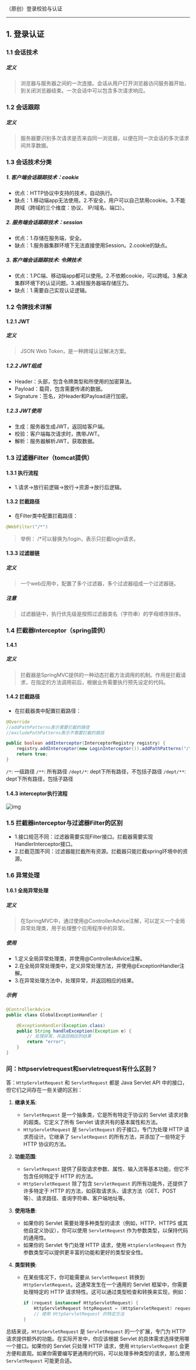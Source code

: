 （原创）登录校验与认证
***
## 1. 登录认证
### 1.1 会话技术
##### 定义
> 浏览器与服务器之间的一次连接。会话从用户打开浏览器访问服务器开始，到关闭浏览器结束。一次会话中可以包含多次请求响应。

### 1.2 会话跟踪
##### 定义
> 服务器要识别多次请求是否来自同一浏览器，以便在同一次会话的多次请求间共享数据。
### 1.3 会话技术分类
##### 1. 客户端会话跟踪技术：cookie
- 优点：HTTP协议中支持的技术，自动执行。
- 缺点：1.移动端app无法使用。2.不安全，用户可以自己禁用cookie。3.不能跨域（跨域的三个维度：协议、 IP/域名、端口）。
##### 2. 服务端会话跟踪技术：session
- 优点：1.存储在服务端，安全。
- 缺点：1.服务器集群环境下无法直接使用Session。2.cookie的缺点。
##### 3. 客户端会话跟踪技术: 令牌技术
- 优点：1.PC端、移动端app都可以使用。2.不依赖cookie，可以跨域。3.解决集群环境下的认证问题。3.减轻服务器端存储压力。
- 缺点：1.需要自己实现认证逻辑。
### 1.2 令牌技术详解
#### 1.2.1 JWT
##### 定义
> JSON Web Token，是一种跨域认证解决方案。
##### 1.2.2 JWT组成
- Header：头部，包含令牌类型和所使用的加密算法。
- Payload：载荷，包含需要传递的数据。
- Signature：签名，对Header和Payload进行加密。
##### 1.2.3 JWT使用
- 生成：服务器生成JWT，返回给客户端。
- 校验：客户端每次请求时，携带JWT。
- 解析：服务器解析JWT，获取数据。
### 1.3 过滤器Filter（tomcat提供）
#### 1.3.1 执行流程
- 1.请求->放行前逻辑->放行->资源->放行后逻辑。
#### 1.3.2 拦截路径
- 在Filter类中配置拦截路径：
```java
@WebFilter("/*")
```
>  举例： /*可以替换为/login，表示只拦截login请求。

#### 1.3.3 过滤器链
##### 定义
> 一个web应用中，配置了多个过滤器，多个过滤器组成一个过滤器链。

##### 注意
> 过滤器链中，执行优先级是按照过滤器类名（字符串）的字母顺序排序。

### 1.4 拦截器Interceptor（spring提供）
#### 1.4.1
##### 定义
> 拦截器是SpringMVC提供的一种动态拦截方法调用的机制。作用是拦截请求，在指定的方法调用前后，根据业务需要执行预先设定的代码。

#### 1.4.2 拦截路径
- 在拦截器类中配置拦截路径：
```java
@Override
//addPathPatterns表示需要拦截的路径
//excludePathPatterns表示不需要拦截的路径

public boolean addInterceptor(InterceptorRegistry registry) {
    registry.addInterceptor(new LoginInterceptor()).addPathPatterns("/**").excludePathPatterns("/login");
    return true;
}
```
`/*`: 一级路径
`/**`: 所有路径
`/dept/*`: dept下所有路径，不包括子路径
`/dept/**`: dept下所有路径，包括子路径

#### 1.4.3 interceptor执行流程
![img](https://img2023.cnblogs.com/blog/3467365/202408/3467365-20240802231057213-1404359060.png)

### 1.5 拦截器interceptor与过滤器Filter的区别
- 1.接口规范不同：过滤器需要实现Filter接口。拦截器需要实现HandlerInterceptor接口。
- 2.拦截范围不同：过滤器能拦截所有资源。拦截器只能拦截spring环境中的资源。

### 1.6 异常处理
#### 1.6.1 全局异常处理
##### 定义
> 在SpringMVC中，通过使用@ControllerAdvice注解，可以定义一个全局异常处理类，用于处理整个应用程序中的异常。

##### 使用
- 1.定义全局异常处理类，并使用@ControllerAdvice注解。
- 2.在全局异常处理类中，定义异常处理方法，并使用@ExceptionHandler注解。
- 3.在异常处理方法中，处理异常，并返回相应的结果。

##### 示例
```java
@ControllerAdvice
public class GlobalExceptionHandler {

    @ExceptionHandler(Exception.class)
    public String handleException(Exception e) {
        // 处理异常，并返回相应的结果
        return "error";
    }
}
```


### 问：httpservletrequest和servletrequest有什么区别？
答：`HttpServletRequest` 和 `ServletRequest` 都是 Java Servlet API 中的接口，但它们之间存在一些关键的区别：

1. **继承关系**:
   - `ServletRequest` 是一个抽象类，它是所有特定于协议的 Servlet 请求对象的超类。它定义了所有 Servlet 请求共有的基本属性和方法。
   - `HttpServletRequest` 是 `ServletRequest` 的子接口，专门为处理 HTTP 请求而设计。它继承了 `ServletRequest` 的所有方法，并添加了一些特定于 HTTP 协议的方法。

2. **功能范围**:
   - `ServletRequest` 提供了获取请求参数、属性、输入流等基本功能，但它不包含任何特定于 HTTP 的方法。
   - `HttpServletRequest` 除了包含 `ServletRequest` 的所有功能外，还提供了许多特定于 HTTP 的方法，如获取请求头、请求方法（GET、POST 等）、请求路径、查询字符串、客户端地址等。

3. **使用场景**:
   - 如果你的 Servlet 需要处理多种类型的请求（例如，HTTP、HTTPS 或其他自定义协议），你可以使用 `ServletRequest` 作为参数类型，以保持代码的通用性。
   - 如果你的 Servlet 专门处理 HTTP 请求，使用 `HttpServletRequest` 作为参数类型可以提供更丰富的功能和更好的类型安全性。

4. **类型转换**:
   - 在某些情况下，你可能需要从 `ServletRequest` 转换到 `HttpServletRequest`。这通常发生在一个通用的 Servlet 框架中，你需要处理特定的 HTTP 请求特性。这可以通过类型检查和转换来实现，例如：
     ```java
     if (request instanceof HttpServletRequest) {
         HttpServletRequest httpRequest = (HttpServletRequest) request;
         // 使用 HttpServletRequest 的特定方法
     }
     ```

总结来说，`HttpServletRequest` 是 `ServletRequest` 的一个扩展，专门为 HTTP 请求提供额外的功能。在实际开发中，你应该根据 Servlet 的具体需求选择使用哪一个接口。如果你的 Servlet 只处理 HTTP 请求，使用 `HttpServletRequest` 会更方便和直观。如果你需要编写更通用的代码，可以处理多种类型的请求，那么使用 `ServletRequest` 可能更合适。




